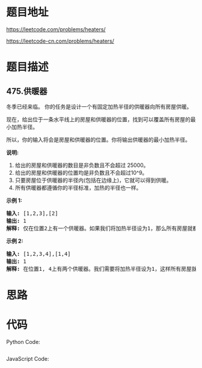 # 题目地址
https://leetcode.com/problems/heaters/

https://leetcode-cn.com/problems/heaters/
# 题目描述
## 475.供暖器
<p>冬季已经来临。&nbsp;你的任务是设计一个有固定加热半径的供暖器向所有房屋供暖。</p>

<p>现在，给出位于一条水平线上的房屋和供暖器的位置，找到可以覆盖所有房屋的最小加热半径。</p>

<p>所以，你的输入将会是房屋和供暖器的位置。你将输出供暖器的最小加热半径。</p>

<p><strong>说明:</strong></p>

<ol>
	<li>给出的房屋和供暖器的数目是非负数且不会超过 25000。</li>
	<li>给出的房屋和供暖器的位置均是非负数且不会超过10^9。</li>
	<li>只要房屋位于供暖器的半径内(包括在边缘上)，它就可以得到供暖。</li>
	<li>所有供暖器都遵循你的半径标准，加热的半径也一样。</li>
</ol>

<p><strong>示例 1:</strong></p>

<pre>
<strong>输入:</strong> [1,2,3],[2]
<strong>输出:</strong> 1
<strong>解释:</strong> 仅在位置2上有一个供暖器。如果我们将加热半径设为1，那么所有房屋就都能得到供暖。
</pre>

<p><strong>示例 2:</strong></p>

<pre>
<strong>输入:</strong> [1,2,3,4],[1,4]
<strong>输出:</strong> 1
<strong>解释:</strong> 在位置1, 4上有两个供暖器。我们需要将加热半径设为1，这样所有房屋就都能得到供暖。
</pre>

# 思路

# 代码
Python Code:

```

```
JavaScript Code:

```

```
